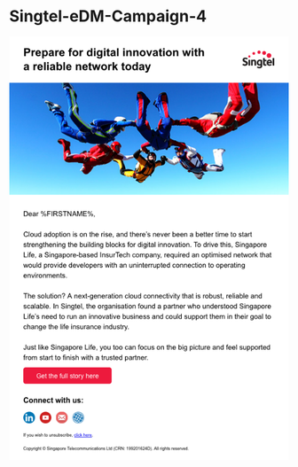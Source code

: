 # Singtel-eDM-Campaign-4
![](https://github.com/gbjack/Singtel-eDM-Campaign-4/blob/master/Screenshot.png)
